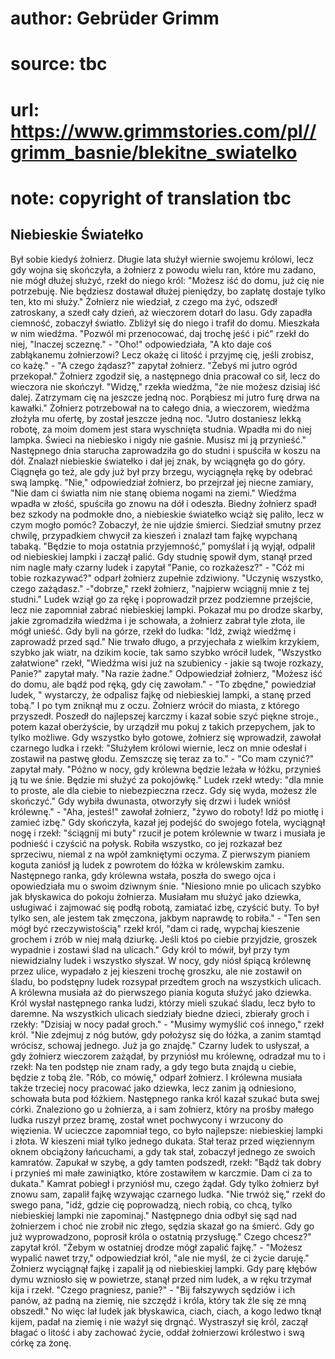 # author: Gebrüder Grimm
# source: tbc
# url: https://www.grimmstories.com/pl//grimm_basnie/blekitne_swiatelko
# note: copyright of translation tbc

## Niebieskie Światełko 

Był sobie kiedyś żołnierz. Długie lata służył wiernie swojemu królowi,
lecz gdy wojna się skończyła, a żołnierz z powodu wielu ran, które mu
zadano, nie mógł dłużej służyć, rzekł do niego król: "Możesz iść do
domu, już cię nie potrzebuję. Nie będziesz dostawał dłużej pieniędzy, bo
zapłatę dostaje tylko ten, kto mi służy." Żołnierz nie wiedział, z
czego ma żyć, odszedł zatroskany, a szedł cały dzień, aż wieczorem
dotarł do lasu. Gdy zapadła ciemność, zobaczył światło. Zbliżył się do
niego i trafił do domu. Mieszkała w nim wiedźma. "Pozwól mi
przenocować, daj trochę jeść i pić" rzekł do niej, "Inaczej
sczeznę." - "Oho!" odpowiedziała, "A kto daje coś zabłąkanemu
żołnierzowi? Lecz okażę ci litość i przyjmę cię, jeśli zrobisz, co
każę." - "A czego żądasz?" zapytał żołnierz. "Żebyś mi jutro ogród
przekopał." Żołnierz zgodził się, a następnego dnia pracował co sił,
lecz do wieczora nie skończył. "Widzę," rzekła wiedźma, "że nie
możesz dzisiaj iść dalej. Zatrzymam cię na jeszcze jedną noc. Porąbiesz
mi jutro furę drwa na kawałki." Żołnierz potrzebował na to całego dnia,
a wieczorem, wiedźma złożyła mu ofertę, by został jeszcze jedną noc.
"Jutro dostaniesz lekką robotę, za moim domem jest stara wyschnięta
studnia. Wpadła mi do niej lampka. Świeci na niebiesko i nigdy nie
gaśnie. Musisz mi ją przynieść." Następnego dnia starucha zaprowadziła
go do studni i spuściła w koszu na dół. Znalazł niebieskie światełko i
dał jej znak, by wciągnęła go do góry. Ciągnęła go też, ale gdy już był
przy brzegu, wyciągnęła rękę by odebrać swą lampkę. "Nie,"
odpowiedział żołnierz, bo przejrzał jej niecne zamiary, "Nie dam ci
światła nim nie stanę obiema nogami na ziemi." Wiedźma wpadła w złość,
spuściła go znowu na dół i odeszła. Biedny żołnierz spadł bez szkody na
podmokłe dno, a niebieskie światełko wciąż się paliło, lecz w czym mogło
pomóc? Zobaczył, że nie ujdzie śmierci. Siedział smutny przez chwilę,
przypadkiem chwycił za kieszeń i znalazł tam fajkę wypchaną tabaką.
"Będzie to moja ostatnia przyjemność," pomyślał i ją wyjął, odpalił od
niebieskiej lampki i zaczął palić. Gdy studnię spowił dym, stanął przed
nim nagle mały czarny ludek i zapytał "Panie, co rozkażesz?" - "Cóż
mi tobie rozkazywać?" odparł żołnierz zupełnie zdziwiony. "Uczynię
wszystko, czego zażądasz." -"dobrze," rzekł żołnierz, "najpierw
wciągnij mnie z tej studni." Ludek wziął go za rękę i poprowadził przez
podziemne przejście, lecz nie zapomniał zabrać niebieskiej lampki.
Pokazał mu po drodze skarby, jakie zgromadziła wiedźma i je schowała, a
żołnierz zabrał tyle złota, ile mógł unieść. Gdy byli na górze, rzekł do
ludka: "Idź, zwiąż wiedźmę i zaprowadź przed sąd." Nie trwało długo, a
przyjechała z wielkim krzykiem, szybko jak wiatr, na dzikim kocie, tak
samo szybko wrócił ludek, "Wszystko załatwione" rzekł, "Wiedźma wisi
już na szubienicy - jakie są twoje rozkazy, Panie?" zapytał mały. "Na
razie żadne." Odpowiedział żołnierz, "Możesz iść do domu, ale bądź pod
ręką, gdy cię zawołam." - "To zbędne," powiedział ludek, "
wystarczy, że odpalisz fajkę od niebieskiej lampki, a stanę przed
tobą." I po tym zniknął mu z oczu. Żołnierz wrócił do miasta, z którego
przyszedł. Poszedł do najlepszej karczmy i kazał sobie szyć piękne
stroje., potem kazał oberżyście, by urządził mu pokuj z takich
przepychem, jak to tylko możliwe. Gdy wszystko było gotowe, żołnierz się
wprowadził, zawołał czarnego ludka i rzekł: "Służyłem królowi wiernie,
lecz on mnie odesłał i zostawił na pastwę głodu. Zemszczę się teraz za
to." - "Co mam czynić?" zapytał mały. "Późno w nocy, gdy królewna
będzie leżała w łóżku, przynieś ją tu we śnie. Będzie mi służyć za
pokojówkę." Ludek rzekł wtedy: "dla mnie to proste, ale dla ciebie to
niebezpieczna rzecz. Gdy się wyda, możesz źle skończyć." Gdy wybiła
dwunasta, otworzyły się drzwi i ludek wniósł królewnę." - "Aha,
jesteś!" zawołał żołnierz, "żywo do roboty! Idź po miotłę i zamieć
izbę." Gdy skończyła, kazał jej podejść do swojego fotela, wyciągnął
nogę i rzekł: "ściągnij mi buty" rzucił je potem królewnie w twarz i
musiała je podnieść i czyścić na połysk. Robiła wszystko, co jej
rozkazał bez sprzeciwu, niemal z na wpół zamkniętymi oczyma. Z pierwszym
pianiem koguta zaniósł ją ludek z powrotem do łóżka w królewskim zamku.
Następnego ranka, gdy królewna wstała, poszła do swego ojca i
opowiedziała mu o swoim dziwnym śnie. "Niesiono mnie po ulicach szybko
jak błyskawica do pokoju żołnierza. Musiałam mu służyć jako dziewka,
usługiwać i zajmować się podłą robotą, zamiatać izbę, czyścić buty. To
był tylko sen, ale jestem tak zmęczona, jakbym naprawdę to robiła." -
"Ten sen mógł być rzeczywistością" rzekł król, "dam ci radę, wypchaj
kieszenie grochem i zrób w niej małą dziurkę. Jeśli ktoś po ciebie
przyjdzie, groszek wypadnie i zostawi ślad na ulicach." Gdy król to
mówił, był przy tym niewidzialny ludek i wszystko słyszał. W nocy, gdy
niósł śpiącą królewnę przez ulice, wypadało z jej kieszeni trochę
groszku, ale nie zostawił on śladu, bo podstępny ludek rozsypał przedtem
groch na wszystkich ulicach. A królewna musiała aż do pierwszego piania
koguta służyć jako dziewka. Król wysłał następnego ranka ludzi, którzy
mieli szukać śladu, lecz było to daremne. Na wszystkich ulicach
siedziały biedne dzieci, zbierały groch i rzekły: "Dzisiaj w nocy padał
groch." - "Musimy wymyślić coś innego," rzekł król. "Nie zdejmuj z
nóg butów, gdy położysz się do łóżka, a zanim stamtąd wrócisz, schowaj
jednego. Już ja go znajdę." Czarny ludek to usłyszał, a gdy żołnierz
wieczorem zażądał, by przyniósł mu królewnę, odradzał mu to i rzekł: Na
ten podstęp nie znam rady, a gdy tego buta znajdą u ciebie, będzie z
tobą źle. "Rób, co mówię," odparł żołnierz. I królewna musiała także
trzeciej nocy pracować jako dziewka, lecz zanim ją odniesiono, schowała
buta pod łóżkiem. Następnego ranka król kazał szukać buta swej córki.
Znaleziono go u żołnierza, a i sam żołnierz, który na prośby małego
ludka ruszył przez bramę, został wnet pochwycony i wrzucony do
więzienia. W ucieczce zapomniał tego, co było najlepsze: niebieskiej
lampki i złota. W kieszeni miał tylko jednego dukata. Stał teraz przed
więziennym oknem obciążony łańcuchami, a gdy tak stał, zobaczył jednego
ze swoich kamratów. Zapukał w szybę, a gdy tamten podszedł, rzekł:
"Bądź tak dobry i przynieś mi małe zawiniątko, które zostawiłem w
karczmie. Dam ci za to dukata." Kamrat pobiegł i przyniósł mu, czego
żądał. Gdy tylko żołnierz był znowu sam, zapalił fajkę wzywając czarnego
ludka. "Nie trwóż się," rzekł do swego pana, "idź, gdzie cię
poprowadzą, niech robią, co chcą, tylko niebieskiej lampki nie
zapominaj." Następnego dnia odbył się sąd nad żołnierzem i choć nie
zrobił nic złego, sędzia skazał go na śmierć. Gdy go już wyprowadzono,
poprosił króla o ostatnią przysługę." Czego chcesz?" zapytał król.
"Żebym w ostatniej drodze mógł zapalić fajkę." - "Możesz wypalić
nawet trzy," odpowiedział król, "ale nie myśl, że ci życie daruję."
Żołnierz wyciągnął fajkę i zapalił ją od niebieskiej lampki. Gdy parę
kłębów dymu wzniosło się w powietrze, stanął przed nim ludek, a w ręku
trzymał kija i rzekł. "Czego pragniesz, panie?" - "Bij fałszywych
sędziów i ich panów, aż padną na ziemię, nie szczędź i króla, który tak
źle się ze mną obszedł." No więc lał ludek jak błyskawica, ciach,
ciach, a kogo ledwo tknął kijem, padał na ziemię i nie ważył się drgnąć.
Wystraszył się król, zaczął błagać o litość i aby zachować życie, oddał
żołnierzowi królestwo i swą córkę za żonę.
